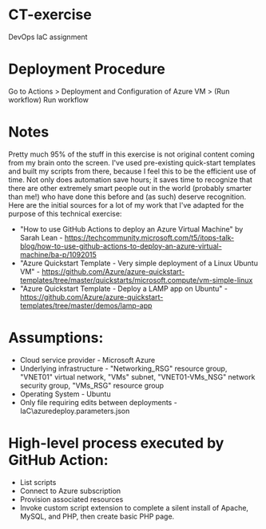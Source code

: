 # CT-exercise
DevOps IaC assignment

# Deployment Procedure
Go to Actions > Deployment and Configuration of Azure VM > (Run workflow) Run workflow

# Notes
Pretty much 95% of the stuff in this exercise is not original content coming from my brain onto the screen. I've used pre-existing quick-start templates and built my scripts from there, because I feel this to be the efficient use of time. Not only does automation save hours; it saves time to recognize that there are other extremely smart people out in the world (probably smarter than me!) who have done this before and (as such) deserve recognition. Here are the initial sources for a lot of my work that I've adapted for the purpose of this technical exercise:
* "How to use GitHub Actions to deploy an Azure Virtual Machine" by Sarah Lean - https://techcommunity.microsoft.com/t5/itops-talk-blog/how-to-use-github-actions-to-deploy-an-azure-virtual-machine/ba-p/1092015
* "Azure Quickstart Template - Very simple deployment of a Linux Ubuntu VM" - https://github.com/Azure/azure-quickstart-templates/tree/master/quickstarts/microsoft.compute/vm-simple-linux
* "Azure Quickstart Template - Deploy a LAMP app on Ubuntu" - https://github.com/Azure/azure-quickstart-templates/tree/master/demos/lamp-app

# Assumptions:
* Cloud service provider - Microsoft Azure
* Underlying infrastructure - "Networking_RSG" resource group, "VNET01" virtual network, "VMs" subnet, "VNET01-VMs_NSG" network security group, "VMs_RSG" resource group
* Operating System - Ubuntu
* Only file requiring edits between deployments - IaC\azuredeploy.parameters.json

# High-level process executed by GitHub Action:
* List scripts
* Connect to Azure subscription
* Provision associated resources
* Invoke custom script extension to complete a silent install of Apache, MySQL, and PHP, then create basic PHP page.